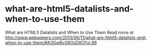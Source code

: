 what-are-html5-datalists-and-when-to-use-them
=============================================

What are HTML5 Datalists and When to Use Them  Read more at http://www.webappers.com/2013/06/11/what-are-html5-datalists-and-when-to-use-them/#A3GwRv09OsDXCFoi.99 
